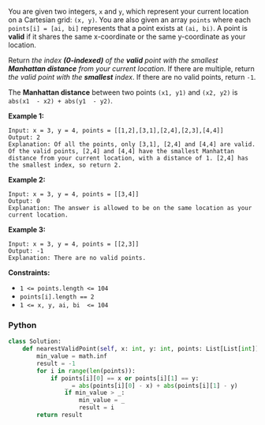 You are given two integers,  `x`  and  `y`, which represent your current location on a Cartesian grid:  `(x, y)`. You are also given an array  `points`  where each  `points[i] = [ai, bi]`  represents that a point exists at  `(ai, bi)`. A point is  **valid**  if it shares the same x-coordinate or the same y-coordinate as your location.

Return  _the index  **(0-indexed)**  of the  **valid**  point with the smallest  **Manhattan distance**  from your current location_. If there are multiple, return  _the valid point with the  **smallest**  index_. If there are no valid points, return  `-1`.

The  **Manhattan distance**  between two points  `(x1, y1)`  and  `(x2, y2)`  is  `abs(x1  - x2) + abs(y1  - y2)`.

**Example 1:**
```
Input: x = 3, y = 4, points = [[1,2],[3,1],[2,4],[2,3],[4,4]]
Output: 2
Explanation: Of all the points, only [3,1], [2,4] and [4,4] are valid. Of the valid points, [2,4] and [4,4] have the smallest Manhattan distance from your current location, with a distance of 1. [2,4] has the smallest index, so return 2.
```

**Example 2:**
```
Input: x = 3, y = 4, points = [[3,4]]
Output: 0
Explanation: The answer is allowed to be on the same location as your current location.
```

**Example 3:**
```
Input: x = 3, y = 4, points = [[2,3]]
Output: -1
Explanation: There are no valid points.
```

**Constraints:**

-   `1 <= points.length <= 104`
-   `points[i].length == 2`
-   `1 <= x, y, ai, bi  <= 104`


### Python
```python
class Solution:
    def nearestValidPoint(self, x: int, y: int, points: List[List[int]]) -> int:
        min_value = math.inf
        result = -1
        for i in range(len(points)):
            if points[i][0] == x or points[i][1] == y:
                _ = abs(points[i][0] - x) + abs(points[i][1] - y)
                if min_value > _:
                    min_value = _
                    result = i
        return result
```